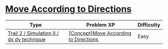 # [Move According to Directions](https://www.codetree.ai/trails/complete/curated-cards/intro-move-in-direction)

|Type|Problem XP|Difficulty|
|---|---|---|
|[Trail 2 / Simulation II / dx dy technique](https://www.codetree.ai/trail-info/novice-mid/)|[[Concept]Move According to Directions](https://www.codetree.ai/trails/complete/curated-cards/intro-move-in-direction/)|Easy|

